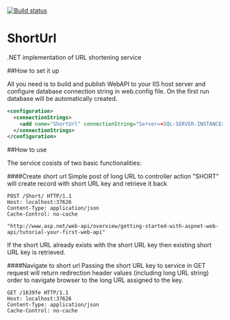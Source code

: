 [![Build status](https://ci.appveyor.com/api/projects/status/github/dejanstojanovic/ShortUrl?branch=master&svg=true)](https://ci.appveyor.com/project/dejanstojanovic/ShortUrl/branch/master)

# ShortUrl
.NET implementation of URL shortening service

##How to set it up

All you need is to build and publish WebAPI to your IIS host server and configure database connection string in web.config file. On the first run database will be automatically created.
```xml
<configuration>
  <connectionStrings>
    <add name="ShortUrl" connectionString="Server=<SQL-SERVER-INSTANCE>;Database=ShortUrl;User Id=<USERNAME>;Password=<PASSWORD>;" providerName="System.Data.SqlClient" />
  </connectionStrings>
</configuration>
```

##How to use

The service cosists of two basic functionalities:

####Create short url
Simple post of long URL to controller action "SHORT" will create record with short URL key and retrieve it back

```http
POST /Short/ HTTP/1.1
Host: localhost:37626
Content-Type: application/json
Cache-Control: no-cache

"http://www.asp.net/web-api/overview/getting-started-with-aspnet-web-api/tutorial-your-first-web-api"
```

If the short URL already exists with the short URL key then existing short URL key is retrieved.

####Navigate to short url
Passing the short URL key to service in GET request will return redirection header values (including long URL string) order to navigate browser to the long URL assigned to the key.

```http
GET /1639fe HTTP/1.1
Host: localhost:37626
Content-Type: application/json
Cache-Control: no-cache
```
